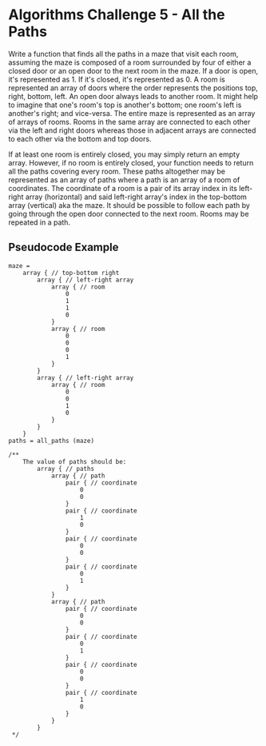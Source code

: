 # Algorithms Challenge 5 - All the Paths

Write a function that finds all the paths in a maze that visit each room, assuming the maze is composed of a room surrounded
by four of either a closed door or an open door to the next room in the maze. If a door is open, it's represented as 1. If it's
closed, it's represented as 0. A room is represented an array of doors where the order represents the positions top, right, bottom,
left. An open door always leads to another room. It might help to imagine that one's room's top is another's bottom; one room's left
is another's right; and vice-versa. The entire maze is represented as an array of arrays of rooms. Rooms in the same array are connected
to each other via the left and right doors whereas those in adjacent arrays are connected to each other via the bottom and top doors.

If at least one room is entirely closed, you may simply return an empty array. However, if no room is entirely closed, your function
needs to return all the paths covering every room. These paths altogether may be represented as an array of paths where a path is an array
of a room of coordinates. The coordinate of a room is a pair of its array index in its left-right array (horizontal) and said left-right array's index in the
top-bottom array (vertical) aka the maze. It should be possible to follow each path by going through the open door connected to the next room. Rooms may be 
repeated in a path.

## Pseudocode Example

```
maze =
    array { // top-bottom right
        array { // left-right array
            array { // room
                0
                1
                1
                0
            }
            array { // room
                0
                0
                0
                1
            }
        }
        array { // left-right array
            array { // room
                0
                0
                1
                0
            }
        }
    }
paths = all_paths (maze)

/**
    The value of paths should be:
        array { // paths
            array { // path
                pair { // coordinate
                    0
                    0
                }
                pair { // coordinate
                    1
                    0
                }
                pair { // coordinate
                    0
                    0
                }
                pair { // coordinate
                    0
                    1
                }
            }
            array { // path
                pair { // coordinate
                    0
                    0
                }
                pair { // coordinate
                    0
                    1
                }
                pair { // coordinate
                    0
                    0
                }
                pair { // coordinate
                    1
                    0
                }
            }
        }
 */
```

